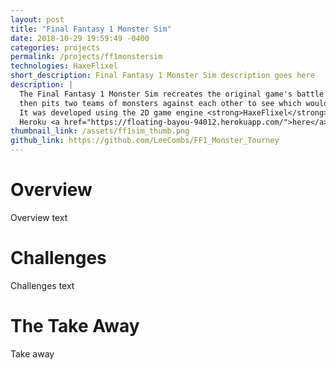 ```yaml
---
layout: post
title: "Final Fantasy 1 Monster Sim"
date: 2018-10-29 19:59:49 -0400
categories: projects
permalink: /projects/ff1monstersim
technologies: HaxeFlixel
short_description: Final Fantasy 1 Monster Sim description goes here
description: |
  The Final Fantasy 1 Monster Sim recreates the original game's battle system
  then pits two teams of monsters against each other to see which would win. <br/>
  It was developed using the 2D game engine <strong>HaxeFlixel</strong>, and is currently hosted on 
  Heroku <a href="https://floating-bayou-94012.herokuapp.com/">here</a> (give it a minute to spin up).
thumbnail_link: /assets/ff1sim_thumb.png
github_link: https://github.com/LeeCombs/FF1_Monster_Tourney
---
```


# Overview
Overview text

# Challenges
Challenges text

# The Take Away
Take away